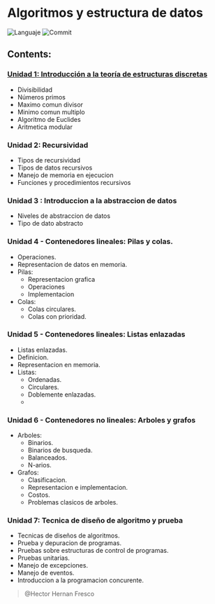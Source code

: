 # Algoritmos y estructura de datos 
            
![Languaje](https://img.shields.io/github/languages/top/FrescoHAr/AyED?color=orange&logo=java&logoColor=orange&style=plastic) 
![Commit](https://img.shields.io/github/last-commit/FrescoHAr/AyED?color=orange&logo=java&logoColor=orange&style=plastic)
## Contents:

### [Unidad 1: Introducción a la teoría de estructuras discretas](https://github.com/FrescoHAr/AyED/tree/master/src/Unidad_1)
- Divisibilidad
- Números primos
- Maximo comun divisor
- Minimo comun multiplo
- Algoritmo de Euclides
- Aritmetica modular

### Unidad 2: Recursividad
- Tipos de recursividad
- Tipos de datos recursivos
- Manejo de memoria en ejecucion
- Funciones y procedimientos recursivos

### Unidad 3 : Introduccion a la abstraccion de datos
- Niveles de abstraccion de datos
- Tipo de dato abstracto

### Unidad 4 - Contenedores lineales: Pilas y colas.
- Operaciones.
- Representacion de datos en memoria.
- Pilas:
  - Representacion grafica
  - Operaciones
  - Implementacion
- Colas:
  - Colas circulares.
  - Colas con prioridad.

### Unidad 5 - Contenedores lineales: Listas enlazadas
- Listas enlazadas.
- Definicion.
- Representacion en memoria.
- Listas:
  - Ordenadas.
  - Circulares.
  - Doblemente enlazadas.
  - 

### Unidad 6 - Contenedores no lineales: Arboles y grafos
- Arboles:
  - Binarios.
  - Binarios de busqueda.
  - Balanceados.
  - N-arios.
- Grafos:
  - Clasificacion.
  - Representacion e implementacion.
  - Costos.
  - Problemas clasicos de arboles.

### Unidad 7: Tecnica de diseño de algoritmo y prueba
- Tecnicas de diseños de algoritmos.
- Prueba y depuracion de programas.
- Pruebas sobre estructuras de control de programas.
- Pruebas unitarias.
- Manejo de excepciones.
- Manejo de eventos.
- Introduccion a la programacion concurente.


>@Hector Hernan Fresco
